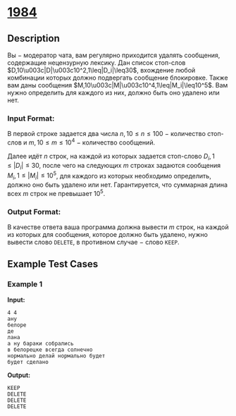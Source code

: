 # [1984](link)

## Description

Вы $-$ модератор чата, вам регулярно приходится удалять сообщения, содержащие нецензурную лексику. Дан список стоп-слов $D,10\u003c|D|\u003c10^2,1\leq|D_i|\leq30$, вхождение любой комбинации которых должно подвергать сообщение блокировке. Также вам даны сообщения $M,10\u003c|M|\u003c10^4,1\leq|M_i|\leq10^5$. Вам нужно определить для каждого из них, должно быть оно удалено или нет.
### Input Format:

В первой строке задается два числа $n, 10 \leq n \leq 100$ $-$ количество стоп-слов и $m, 10 \leq m \leq 10^4$ $-$ количество сообщений.

Далее идёт $n$ строк, на каждой из которых задается стоп-слово $D_{i}, 1\leq|D_{i}|\leq30$, после чего на следующих $m$ строках задаются сообщения $M_i,1\leq|M_i|\leq10^5$, для каждого из которых необходимо определить, должно оно быть удалено или нет. Гарантируется, что суммарная длина всех $m$ строк не превышает $10^5$.

### Output Format:

В качестве ответа ваша программа должна вывести $m$ строк, на каждой из которых для сообщения, которое должно быть удалено, нужно вывести слово ```DELETE```, в противном случае $-$ слово ```KEEP```.

## Example Test Cases

### Example 1

**Input:**
```
4 4
ану
белоре
де
лана
а ну бараки собрались
в белорецке всегда солнечно
нормально делай нормально будет
будет сделано

```

**Output:**
```
KEEP
DELETE
DELETE
DELETE

```

